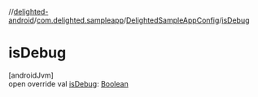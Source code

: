 //[delighted-android](../../../index.md)/[com.delighted.sampleapp](../index.md)/[DelightedSampleAppConfig](index.md)/[isDebug](is-debug.md)

# isDebug

[androidJvm]\
open override val [isDebug](is-debug.md): [Boolean](https://kotlinlang.org/api/latest/jvm/stdlib/kotlin/-boolean/index.html)
